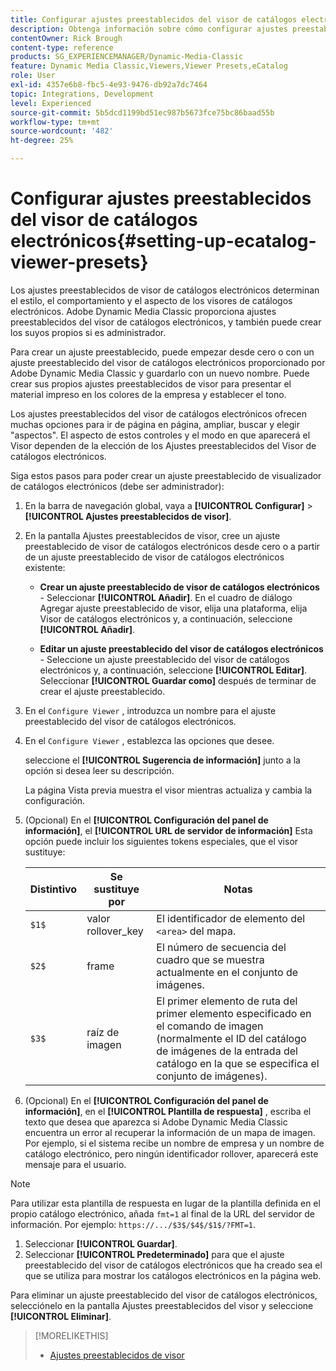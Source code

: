 ```yaml
---
title: Configurar ajustes preestablecidos del visor de catálogos electrónicos
description: Obtenga información sobre cómo configurar ajustes preestablecidos del visor de catálogos electrónicos en Adobe Dynamic Media Classic.
contentOwner: Rick Brough
content-type: reference
products: SG_EXPERIENCEMANAGER/Dynamic-Media-Classic
feature: Dynamic Media Classic,Viewers,Viewer Presets,eCatalog
role: User
exl-id: 4357e6b8-fbc5-4e93-9476-db92a7dc7464
topic: Integrations, Development
level: Experienced
source-git-commit: 5b5dcd1199bd51ec987b5673fce75bc86baad55b
workflow-type: tm+mt
source-wordcount: '482'
ht-degree: 25%

---
```


# Configurar ajustes preestablecidos del visor de catálogos electrónicos{#setting-up-ecatalog-viewer-presets}

Los ajustes preestablecidos de visor de catálogos electrónicos determinan el estilo, el comportamiento y el aspecto de los visores de catálogos electrónicos. Adobe Dynamic Media Classic proporciona ajustes preestablecidos del visor de catálogos electrónicos, y también puede crear los suyos propios si es administrador.

Para crear un ajuste preestablecido, puede empezar desde cero o con un ajuste preestablecido del visor de catálogos electrónicos proporcionado por Adobe Dynamic Media Classic y guardarlo con un nuevo nombre. Puede crear sus propios ajustes preestablecidos de visor para presentar el material impreso en los colores de la empresa y establecer el tono.

Los ajustes preestablecidos del visor de catálogos electrónicos ofrecen muchas opciones para ir de página en página, ampliar, buscar y elegir &quot;aspectos&quot;. El aspecto de estos controles y el modo en que aparecerá el Visor dependen de la elección de los Ajustes preestablecidos del Visor de catálogos electrónicos.

Siga estos pasos para poder crear un ajuste preestablecido de visualizador de catálogos electrónicos (debe ser administrador):

1. En la barra de navegación global, vaya a **[!UICONTROL Configurar]** > **[!UICONTROL Ajustes preestablecidos de visor]**.
1. En la pantalla Ajustes preestablecidos de visor, cree un ajuste preestablecido de visor de catálogos electrónicos desde cero o a partir de un ajuste preestablecido de visor de catálogos electrónicos existente:

   * **Crear un ajuste preestablecido de visor de catálogos electrónicos** - Seleccionar **[!UICONTROL Añadir]**. En el cuadro de diálogo Agregar ajuste preestablecido de visor, elija una plataforma, elija Visor de catálogos electrónicos y, a continuación, seleccione **[!UICONTROL Añadir]**.

   * **Editar un ajuste preestablecido del visor de catálogos electrónicos** - Seleccione un ajuste preestablecido del visor de catálogos electrónicos y, a continuación, seleccione **[!UICONTROL Editar]**. Seleccionar **[!UICONTROL Guardar como]** después de terminar de crear el ajuste preestablecido.

1. En el `Configure Viewer` , introduzca un nombre para el ajuste preestablecido del visor de catálogos electrónicos.
1. En el `Configure Viewer` , establezca las opciones que desee.

   seleccione el **[!UICONTROL Sugerencia de información]** junto a la opción si desea leer su descripción.

   La página Vista previa muestra el visor mientras actualiza y cambia la configuración.

1. (Opcional) En el **[!UICONTROL Configuración del panel de información]**, el **[!UICONTROL URL de servidor de información]** Esta opción puede incluir los siguientes tokens especiales, que el visor sustituye:

   | Distintivo | Se sustituye por | Notas |
   | --- | --- | --- |
   | `$1$` | valor rollover_key | El identificador de elemento del `<area>` del mapa. |
   | `$2$` | frame | El número de secuencia del cuadro que se muestra actualmente en el conjunto de imágenes. |
   | `$3$` | raíz de imagen | El primer elemento de ruta del primer elemento especificado en el comando de imagen (normalmente el ID del catálogo de imágenes de la entrada del catálogo en la que se especifica el conjunto de imágenes). |

1. (Opcional) En el **[!UICONTROL Configuración del panel de información]**, en el **[!UICONTROL Plantilla de respuesta]** , escriba el texto que desea que aparezca si Adobe Dynamic Media Classic encuentra un error al recuperar la información de un mapa de imagen. Por ejemplo, si el sistema recibe un nombre de empresa y un nombre de catálogo electrónico, pero ningún identificador rollover, aparecerá este mensaje para el usuario.

>[!NOTE]
>
>Para utilizar esta plantilla de respuesta en lugar de la plantilla definida en el propio catálogo electrónico, añada `fmt=1` al final de la URL del servidor de información. Por ejemplo: `https://.../$3$/$4$/$1$/?FMT=1`.

1. Seleccionar **[!UICONTROL Guardar]**.
1. Seleccionar **[!UICONTROL Predeterminado]** para que el ajuste preestablecido del visor de catálogos electrónicos que ha creado sea el que se utiliza para mostrar los catálogos electrónicos en la página web.

Para eliminar un ajuste preestablecido del visor de catálogos electrónicos, selecciónelo en la pantalla Ajustes preestablecidos del visor y seleccione **[!UICONTROL Eliminar]**.

>[!MORELIKETHIS]
>
>* [Ajustes preestablecidos de visor](application-setup.md#viewer_presets)
